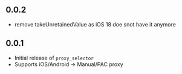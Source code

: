 ## 0.0.2
* remove takeUnretainedValue as iOS 18 doe snot have it anymore

## 0.0.1

* Initial release of `proxy_selector`
* Supports iOS/Android -> Manual/PAC proxy

